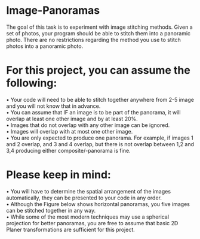 # Image-Panoramas
The goal of this task is to experiment with image stitching methods.
Given a set of photos, your program should be able to stitch them into a panoramic photo. There are no restrictions regarding the method you use to stitch photos into a panoramic photo. 
# For this project, you can assume the following:
• Your code will need to be able to stitch together anywhere from 2-5 image and you will not know that in advance.  
• You can assume that IF an image is to be part of the panorama, it will overlap at least one other image and by at least 20%.  
• Images that do not overlap with any other image can be ignored.  
• Images will overlap with at most one other image.  
• You are only expected to produce one panorama. For example, if images 1 and 2 overlap, and 3 and 4 overlap, but there is not overlap between 1,2 and 3,4 producing either composite/-panorama is fine.   
# Please keep in mind:
• You will have to determine the spatial arrangement of the images automatically, they can be presented to your code in any order.  
• Although the Figure below shows horizontal panoramas, you five images can be stitched together in any way.  
• While some of the most modern techniques may use a spherical projection for better panoramas, you are free to assume that basic 2D Planer transformations are sufficient for this project.  
